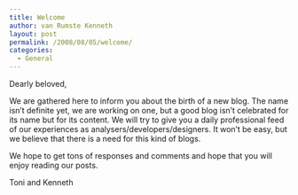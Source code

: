 ```yaml
---
title: Welcome
author: van Rumste Kenneth
layout: post
permalink: /2008/08/05/welcome/
categories:
  - General
---
```

Dearly beloved,

We are gathered here to inform you about the birth of a new blog. The name isn&#8217;t definite yet, we are working on one, but a good blog isn&#8217;t celebrated for its name but for its content. We will try to give you a daily professional feed of our experiences as analysers/developers/designers. It won&#8217;t be easy, but we believe that there is a need for this kind of blogs.

We hope to get tons of responses and comments and hope that you will enjoy reading our posts.

Toni and Kenneth
